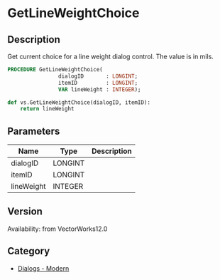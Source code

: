 # GetLineWeightChoice

## Description
Get current choice for a line weight dialog control.  The value is in mils.

```pascal
PROCEDURE GetLineWeightChoice(
				dialogID       : LONGINT;
				itemID         : LONGINT;
				VAR lineWeight : INTEGER);
```

```python
def vs.GetLineWeightChoice(dialogID, itemID):
    return lineWeight
```

## Parameters
|Name|Type|Description|
|---|---|---|
|dialogID|LONGINT|   |
|itemID|LONGINT|   |
|lineWeight|INTEGER|   |

## Version
Availability: from VectorWorks12.0

## Category
* [Dialogs - Modern](../Categories/Dialogs%20-%20Modern.md)
